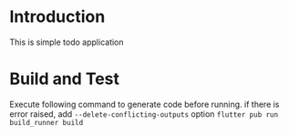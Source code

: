 # Introduction
This is simple todo application

# Build and Test
Execute following command to generate code before running. if there is error raised, add ```--delete-conflicting-outputs``` option
```flutter pub run build_runner build```
 